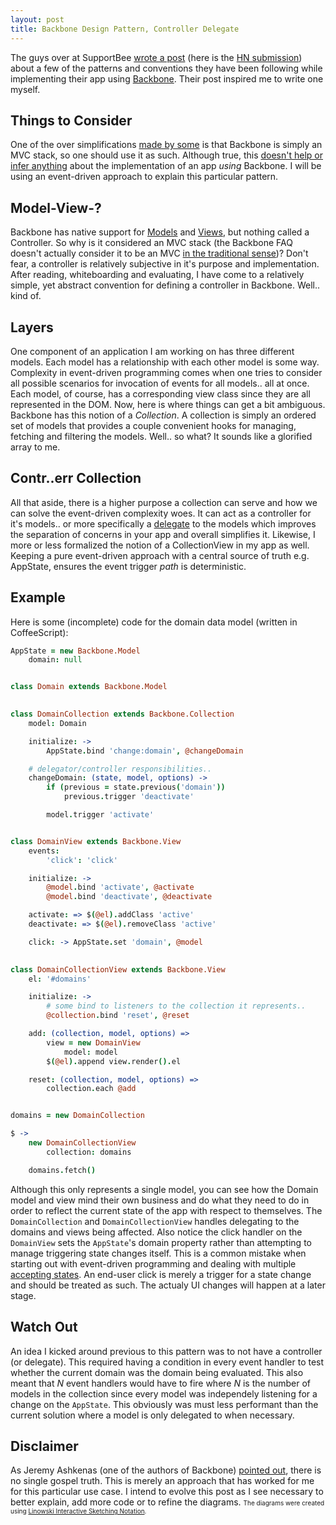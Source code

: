 ```yaml
---
layout: post
title: Backbone Design Pattern, Controller Delegate
---
```

The guys over at SupportBee <a href="http://devblog.supportbee.com/2011/07/29/backbone-js-tips-lessons-from-the-trenches/">wrote a post</a> (here is the <a href="http://news.ycombinator.com/item?id=2820813">HN submission</a>) about a few of the patterns and conventions they have been following while implementing their app using <a href="http://documentcloud.github.com/backbone/">Backbone</a>. Their post inspired me to write one myself.

## Things to Consider

One of the over simplifications <a href="http://news.ycombinator.com/item?id=2820989">made by some</a> is that Backbone is simply an MVC stack, so one should use it as such. Although true, this <a href="http://news.ycombinator.com/item?id=2821082">doesn't help or infer anything</a> about the implementation of an app _using_ Backbone. I will be using an event-driven approach to explain this particular pattern.

## Model-View-?

Backbone has native support for <a href="http://documentcloud.github.com/backbone/#Model">Models</a> and <a href="http://documentcloud.github.com/backbone/#View">Views</a>, but nothing called a Controller. So why is it considered an MVC stack (the Backbone FAQ doesn't actually consider it to be an MVC <a href="http://documentcloud.github.com/backbone/#FAQ-mvc">in the traditional sense</a>)? Don't fear, a controller is relatively subjective in it's purpose and implementation. After reading, whiteboarding and evaluating, I have come to a relatively simple, yet abstract convention for defining a controller in Backbone. Well.. kind of.

## Layers

One component of an application I am working on has three different models. Each model has a relationship with each other model is some way. Complexity in event-driven programming comes when one tries to consider all possible scenarios for invocation of events for all models.. all at once.
Each model, of course, has a corresponding view class since they are all represented in the DOM. Now, here is where things can get a bit ambiguous. Backbone has this notion of a _Collection_. A collection is simply an ordered set of models that provides a couple convenient hooks for managing, fetching and filtering the models. Well.. so what? It sounds like a glorified array to me.

## Contr..err Collection

All that aside, there is a higher purpose a collection can serve and how we can solve the event-driven complexity woes. It can act as a controller for it's models.. or more specifically a <a href="http://en.wikipedia.org/wiki/Delegation_(programming)">delegate</a> to the models which improves the separation of concerns in your app and overall simplifies it. Likewise, I more or less formalized the notion of a CollectionView in my app as well.
Keeping a pure event-driven approach with a central source of truth e.g. AppState, ensures the event trigger _path_ is deterministic.

## Example

Here is some (incomplete) code for the domain data model (written in CoffeeScript):

```coffeescript
AppState = new Backbone.Model
    domain: null


class Domain extends Backbone.Model
    

class DomainCollection extends Backbone.Collection
    model: Domain

    initialize: ->
        AppState.bind 'change:domain', @changeDomain

    # delegator/controller responsibilities..
    changeDomain: (state, model, options) ->
        if (previous = state.previous('domain'))
            previous.trigger 'deactivate'

        model.trigger 'activate'


class DomainView extends Backbone.View
    events:
        'click': 'click'

    initialize: ->
        @model.bind 'activate', @activate
        @model.bind 'deactivate', @deactivate

    activate: => $(@el).addClass 'active'
    deactivate: => $(@el).removeClass 'active'

    click: -> AppState.set 'domain', @model
    

class DomainCollectionView extends Backbone.View
    el: '#domains'

    initialize: ->
        # some bind to listeners to the collection it represents..
        @collection.bind 'reset', @reset

    add: (collection, model, options) =>
        view = new DomainView
            model: model
        $(@el).append view.render().el

    reset: (collection, model, options) =>
        collection.each @add


domains = new DomainCollection

$ ->
    new DomainCollectionView
        collection: domains

    domains.fetch()
```

Although this only represents a single model, you can see how the Domain model and view mind their own business and do what they need to do in order to reflect the current state of the app with respect to themselves. The ``DomainCollection`` and ``DomainCollectionView`` handles delegating to the domains and views being affected.
Also notice the click handler on the ``DomainView`` sets the ``AppState``'s domain property rather than attempting to manage triggering state changes itself. This is a common mistake when starting out with event-driven programming and dealing with multiple <a href="http://en.wikipedia.org/wiki/Accepting_state#Acceptors_and_recognizers">accepting states</a>. An end-user click is merely a trigger for a state change and should be treated as such. The actualy UI changes will happen at a later stage.

## Watch Out

An idea I kicked around previous to this pattern was to not have a controller (or delegate). This required having a condition in every event handler to test whether the current domain was the domain being evaluated. This also meant that _N_ event handlers would have to fire where _N_ is the number of models in the collection since every model was independely listening for a change on the ``AppState``. This obviously was must less performant than the current solution where a model is only delegated to when necessary.

## Disclaimer

As Jeremy Ashkenas (one of the authors of Backbone) <a href="http://news.ycombinator.com/item?id=2821780">pointed out</a>, there is no single gospel truth. This is merely an approach that has worked for me for this particular use case. I intend to evolve this post as I see necessary to better explain, add more code or to refine the diagrams.
<span style="font-size: x-small;">The diagrams were created using <a href="http://www.linowski.ca/sketching">Linowski Interactive Sketching Notation</a>.

